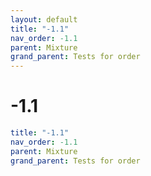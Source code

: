 ```yaml
---
layout: default
title: "-1.1"
nav_order: -1.1
parent: Mixture
grand_parent: Tests for order
---
```


# -1.1

```yaml
title: "-1.1"
nav_order: -1.1
parent: Mixture
grand_parent: Tests for order
```
